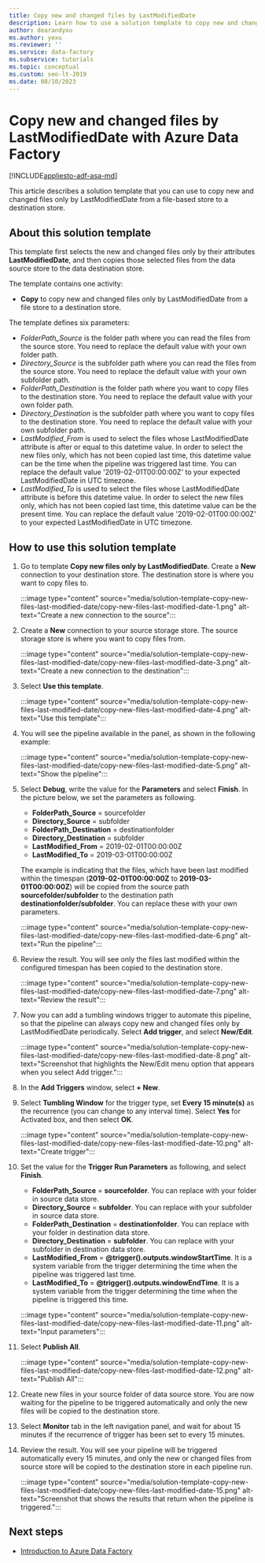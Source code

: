 ```yaml
---
title: Copy new and changed files by LastModifiedDate
description: Learn how to use a solution template to copy new and changed files by LastModifiedDate with Azure Data Factory.
author: dearandyxu
ms.author: yexu
ms.reviewer: ''
ms.service: data-factory
ms.subservice: tutorials
ms.topic: conceptual
ms.custom: seo-lt-2019
ms.date: 08/10/2023
---
```


# Copy new and changed files by LastModifiedDate with Azure Data Factory

[!INCLUDE[appliesto-adf-asa-md](includes/appliesto-adf-asa-md.md)]

This article describes a solution template that you can use to copy new and changed files only by LastModifiedDate from a file-based store to a destination store. 

## About this solution template

This template first selects the new and changed files only by their attributes **LastModifiedDate**, and then copies those selected files from the data source store to the data destination store.

The template contains one activity:
- **Copy** to copy new and changed files only by LastModifiedDate from a file store to a destination store.

The template defines six parameters:
-  *FolderPath_Source* is the folder path where you can read the files from the source store. You need to replace the default value with your own folder path.
-  *Directory_Source* is the subfolder path where you can read the files from the source store. You need to replace the default value with your own subfolder path.
-  *FolderPath_Destination* is the folder path where you want to copy files to the destination store. You need to replace the default value with your own folder path.
-  *Directory_Destination* is the subfolder path where you want to copy files to the destination store. You need to replace the default value with your own subfolder path.
-  *LastModified_From* is used to select the files whose LastModifiedDate attribute is after or equal to this datetime value.  In order to select the new files only, which has not been copied last time, this datetime value can be the time when the pipeline was triggered last time. You can replace the default value '2019-02-01T00:00:00Z' to your expected LastModifiedDate in UTC timezone. 
-  *LastModified_To* is used to select the files whose LastModifiedDate attribute is before this datetime value. In order to select the new files only, which has not been copied last time, this datetime value can be the present time.  You can replace the default value '2019-02-01T00:00:00Z' to your expected LastModifiedDate in UTC timezone. 

## How to use this solution template

1. Go to template **Copy new files only by LastModifiedDate**. Create a **New** connection to your destination store. The destination store is where you want to copy files to.

    :::image type="content" source="media/solution-template-copy-new-files-last-modified-date/copy-new-files-last-modified-date-1.png" alt-text="Create a new connection to the source":::
	
2. Create a **New** connection to your source storage store. The source storage store is where you want to copy files from. 

    :::image type="content" source="media/solution-template-copy-new-files-last-modified-date/copy-new-files-last-modified-date-3.png" alt-text="Create a new connection to the destination":::

3. Select **Use this template**.

    :::image type="content" source="media/solution-template-copy-new-files-last-modified-date/copy-new-files-last-modified-date-4.png" alt-text="Use this template":::
	
4. You will see the pipeline available in the panel, as shown in the following example:

    :::image type="content" source="media/solution-template-copy-new-files-last-modified-date/copy-new-files-last-modified-date-5.png" alt-text="Show the pipeline":::

5. Select **Debug**, write the value for the **Parameters** and select **Finish**.  In the picture below, we set the parameters as following.
   - **FolderPath_Source** = sourcefolder
   - **Directory_Source** = subfolder
   - **FolderPath_Destination** = destinationfolder
   - **Directory_Destination** = subfolder
   - **LastModified_From** =  2019-02-01T00:00:00Z
   - **LastModified_To** = 2019-03-01T00:00:00Z
	
    The example is indicating that the files, which have been last modified within the timespan (**2019-02-01T00:00:00Z** to **2019-03-01T00:00:00Z**) will be copied from the source path **sourcefolder/subfolder** to the destination path **destinationfolder/subfolder**.  You can replace these with your own parameters.

    :::image type="content" source="media/solution-template-copy-new-files-last-modified-date/copy-new-files-last-modified-date-6.png" alt-text="Run the pipeline":::

6. Review the result. You will see only the files last modified within the configured timespan has been copied to the destination store.

    :::image type="content" source="media/solution-template-copy-new-files-last-modified-date/copy-new-files-last-modified-date-7.png" alt-text="Review the result":::
	
7. Now you can add a tumbling windows trigger to automate this pipeline, so that the pipeline can always copy new and changed files only by LastModifiedDate periodically.  Select **Add trigger**, and select **New/Edit**.

    :::image type="content" source="media/solution-template-copy-new-files-last-modified-date/copy-new-files-last-modified-date-8.png" alt-text="Screenshot that highlights the New/Edit menu option that appears when you select Add trigger.":::
	
8. In the **Add Triggers** window, select **+ New**.

9. Select **Tumbling Window** for the trigger type, set **Every 15 minute(s)** as the recurrence (you can change to any interval time). Select **Yes** for Activated box, and then select **OK**.

    :::image type="content" source="media/solution-template-copy-new-files-last-modified-date/copy-new-files-last-modified-date-10.png" alt-text="Create trigger":::	
	
10. Set the value for the **Trigger Run Parameters** as following, and select **Finish**.
    - **FolderPath_Source** = **sourcefolder**.  You can replace with your folder in source data store.
    - **Directory_Source** = **subfolder**.  You can replace with your subfolder in source data store.
    - **FolderPath_Destination** = **destinationfolder**.  You can replace with your folder in destination data store.
    - **Directory_Destination** = **subfolder**.  You can replace with your subfolder in destination data store.
    - **LastModified_From** =  **\@trigger().outputs.windowStartTime**.  It is a system variable from the trigger determining the time when the pipeline was triggered last time.
    - **LastModified_To** = **\@trigger().outputs.windowEndTime**.  It is a system variable from the trigger determining the time when the pipeline is triggered this time.
	
    :::image type="content" source="media/solution-template-copy-new-files-last-modified-date/copy-new-files-last-modified-date-11.png" alt-text="Input parameters":::
	
11. Select **Publish All**.
	
    :::image type="content" source="media/solution-template-copy-new-files-last-modified-date/copy-new-files-last-modified-date-12.png" alt-text="Publish All":::

12. Create new files in your source folder of data source store.  You are now waiting for the pipeline to be triggered automatically and only the new files will be copied to the destination store.

13. Select **Monitor** tab in the left navigation panel, and wait for about 15 minutes if the recurrence of trigger has been set to every 15 minutes. 

14. Review the result. You will see your pipeline will be triggered automatically every 15 minutes, and only the new or changed files from source store will be copied to the destination store in each pipeline run.

    :::image type="content" source="media/solution-template-copy-new-files-last-modified-date/copy-new-files-last-modified-date-15.png" alt-text="Screenshot that shows the results that return when the pipeline is triggered.":::
	
## Next steps

- [Introduction to Azure Data Factory](introduction.md)
